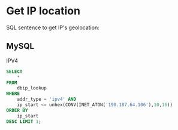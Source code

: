 <!-- TITLE: DB-IP -->
<!-- SUBTITLE: Service to obtain a location from IP using https://db-ip.com service-->

# Get IP location 
SQL sentence to get IP's geolocation:

## MySQL
IPV4 

```sql
SELECT 
	* 
FROM 
	dbip_lookup 
WHERE 
	addr_type = 'ipv4' AND  
	ip_start <= unhex(CONV(INET_ATON('190.187.64.106'),10,16))  
ORDER BY 
	ip_start 
DESC LIMIT 1;
```
